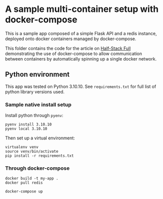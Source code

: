 # A sample multi-container setup with docker-compose

This is a sample app composed of a simple Flask API and a redis instance,
deployed onto docker containers managed by docker-compose.

This folder contains the code for the article on [Half-Stack Full](http://dev.shielasandoval.com/containerisation/guide-to-docker-compose.html) 
demonstrating the use of docker-compose to allow communication between containers
by automatically spinning up a single docker network.

## Python environment

This app was tested on Python 3.10.10. See `requirements.txt` for full list
of python library versions used.

### Sample native install setup

Install python through `pyenv`:

```
pyenv install 3.10.10
pyenv local 3.10.10

``` 

Then set up a virtual environment:

```
virtualenv venv
source venv/bin/activate
pip install -r requirements.txt
```

### Through docker-compose

```
docker build -t my-app .
docker pull redis

docker-compose up
```
